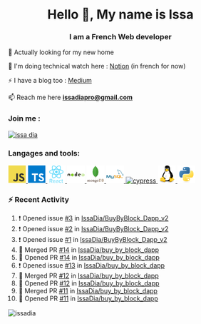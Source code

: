 <h1 align="center">Hello 👋, My name is Issa</h1>
<h3 align="center">I am a French Web developer</h3>


🔭 Actually looking for my new home


📝 I'm doing technical watch here :  [Notion](https://www.notion.so/Veille-Techno-Issa-2572f315bd9348c3a13dcb8b8c3cdb0d) (in french for now)

⚡ I have a blog too : [Medium](https://medium.com/@issadia)

📫 Reach me here **issadiapro@gmail.com**

<h3 align="left">Join me :</h3>
<p align="left">
<a href="https://linkedin.com/in/issa-dia-dev/" target="blank"><img align="center" src="https://raw.githubusercontent.com/rahuldkjain/github-profile-readme-generator/master/src/images/icons/Social/linked-in-alt.svg" alt="issa dia" height="30" width="40" /></a>
</p>

<h3 align="left">Langages and tools:</h3>
<p align="left"> 
  <a href="https://developer.mozilla.org/en-US/docs/Web/JavaScript" target="_blank"> <img src="https://raw.githubusercontent.com/devicons/devicon/master/icons/javascript/javascript-original.svg" alt="javascript" width="40" height="40"/> </a>
  <a href="https://www.typescriptlang.org/" target="_blank"> <img src="https://raw.githubusercontent.com/devicons/devicon/master/icons/typescript/typescript-original.svg" alt="typescript" width="40" height="40"/> </a>
  <a href="https://reactjs.org/" target="_blank"> <img src="https://raw.githubusercontent.com/devicons/devicon/master/icons/react/react-original-wordmark.svg" alt="react" width="40" height="40"/> </a>
  <a href="https://nodejs.org" target="_blank"> <img src="https://raw.githubusercontent.com/devicons/devicon/master/icons/nodejs/nodejs-original-wordmark.svg" alt="nodejs" width="40" height="40"/> </a>
   <a href="https://www.mongodb.com/" target="_blank"> <img src="https://raw.githubusercontent.com/devicons/devicon/master/icons/mongodb/mongodb-original-wordmark.svg" alt="mongodb" width="40" height="40"/> </a>
  <a href="https://www.mysql.com/" target="_blank"> <img src="https://raw.githubusercontent.com/devicons/devicon/master/icons/mysql/mysql-original-wordmark.svg" alt="mysql" width="40" height="40"/> </a>
  <a href="https://www.cypress.io" target="_blank"> <img src="https://raw.githubusercontent.com/simple-icons/simple-icons/6e46ec1fc23b60c8fd0d2f2ff46db82e16dbd75f/icons/cypress.svg" alt="cypress" width="40" height="40"/> </a>
  <a href="https://www.linux.org/" target="_blank"> <img src="https://raw.githubusercontent.com/devicons/devicon/master/icons/linux/linux-original.svg" alt="linux" width="40" height="40"/> </a> 
    <a href="https://www.python.org" target="_blank"> <img src="https://raw.githubusercontent.com/devicons/devicon/master/icons/python/python-original.svg" alt="python" width="40" height="40"/> </a>
</p>

### :zap: Recent Activity

<!--START_SECTION:activity-->
1. ❗️ Opened issue [#3](https://github.com/IssaDia/BuyByBlock_Dapp_v2/issues/3) in [IssaDia/BuyByBlock_Dapp_v2](https://github.com/IssaDia/BuyByBlock_Dapp_v2)
2. ❗️ Opened issue [#2](https://github.com/IssaDia/BuyByBlock_Dapp_v2/issues/2) in [IssaDia/BuyByBlock_Dapp_v2](https://github.com/IssaDia/BuyByBlock_Dapp_v2)
3. ❗️ Opened issue [#1](https://github.com/IssaDia/BuyByBlock_Dapp_v2/issues/1) in [IssaDia/BuyByBlock_Dapp_v2](https://github.com/IssaDia/BuyByBlock_Dapp_v2)
4. 🎉 Merged PR [#14](https://github.com/IssaDia/buy_by_block_dapp/pull/14) in [IssaDia/buy_by_block_dapp](https://github.com/IssaDia/buy_by_block_dapp)
5. 💪 Opened PR [#14](https://github.com/IssaDia/buy_by_block_dapp/pull/14) in [IssaDia/buy_by_block_dapp](https://github.com/IssaDia/buy_by_block_dapp)
6. ❗️ Opened issue [#13](https://github.com/IssaDia/buy_by_block_dapp/issues/13) in [IssaDia/buy_by_block_dapp](https://github.com/IssaDia/buy_by_block_dapp)
7. 🎉 Merged PR [#12](https://github.com/IssaDia/buy_by_block_dapp/pull/12) in [IssaDia/buy_by_block_dapp](https://github.com/IssaDia/buy_by_block_dapp)
8. 💪 Opened PR [#12](https://github.com/IssaDia/buy_by_block_dapp/pull/12) in [IssaDia/buy_by_block_dapp](https://github.com/IssaDia/buy_by_block_dapp)
9. 🎉 Merged PR [#11](https://github.com/IssaDia/buy_by_block_dapp/pull/11) in [IssaDia/buy_by_block_dapp](https://github.com/IssaDia/buy_by_block_dapp)
10. 💪 Opened PR [#11](https://github.com/IssaDia/buy_by_block_dapp/pull/11) in [IssaDia/buy_by_block_dapp](https://github.com/IssaDia/buy_by_block_dapp)
<!--END_SECTION:activity-->

<p><img align="center" src="https://github-readme-streak-stats.herokuapp.com/?user=issadia&" alt="issadia" /></p>

